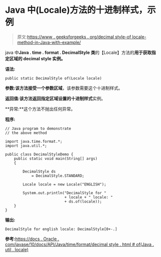 # Java 中(Locale)方法的十进制样式，示例

> 原文:[https://www . geeksforgeeks . org/decimal style-of locale-method-in-Java-with-example/](https://www.geeksforgeeks.org/decimalstyle-oflocale-method-in-java-with-example/)

java 中**Java . time . format . DecimalStyle 类**的【Locale】方法的**用于获取指定区域的 decimal style 实例。**

**语法:**

```
public static DecimalStyle of(Locale locale)

```

**参数:**该方法接受一个参数**区域**，该参数需要这个十进制样式。

**返回值:**该方法返回指定区域设置的**十进制样式**实例。

**异常:**这个方法不抛出任何异常。

**程序:**

```
// Java program to demonstrate
// the above method

import java.time.format.*;
import java.util.*;

public class DecimalStyleDemo {
    public static void main(String[] args)
    {

        DecimalStyle ds
            = DecimalStyle.STANDARD;

        Locale locale = new Locale("ENGLISH");

        System.out.println("DecimalStyle for "
                           + locale + " locale: "
                           + ds.of(locale));
    }
}
```

**输出:**

```
DecimalStyle for english locale: DecimalStyle[0+-.]

```

**参考:**[https://docs . Oracle . com/javase/10/docs/API/Java/time/format/decimal style . html # of(Java . util . locale)](https://docs.oracle.com/javase/10/docs/api/java/time/format/DecimalStyle.html#of(java.util.Locale))